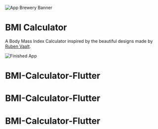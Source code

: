 ![App Brewery Banner](https://github.com/londonappbrewery/Images/blob/master/AppBreweryBanner.png)


# BMI Calculator
A Body Mass Index Calculator inspired by the beautiful designs made by [Ruben Vaalt](https://dribbble.com/shots/4585382-Simple-BMI-Calculator).

![Finished App](https://github.com/londonappbrewery/Images/blob/master/bmi-calc-demo.gif)
# BMI-Calculator-Flutter
# BMI-Calculator-Flutter
# BMI-Calculator-Flutter
